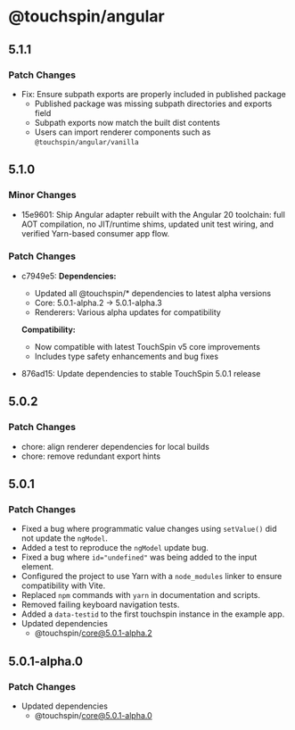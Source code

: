 # @touchspin/angular

## 5.1.1

### Patch Changes

- Fix: Ensure subpath exports are properly included in published package
  - Published package was missing subpath directories and exports field
  - Subpath exports now match the built dist contents
  - Users can import renderer components such as `@touchspin/angular/vanilla`

## 5.1.0

### Minor Changes

- 15e9601: Ship Angular adapter rebuilt with the Angular 20 toolchain: full AOT compilation, no JIT/runtime shims, updated unit test wiring, and verified Yarn-based consumer app flow.

### Patch Changes

- c7949e5: **Dependencies:**

  - Updated all @touchspin/* dependencies to latest alpha versions
  - Core: 5.0.1-alpha.2 → 5.0.1-alpha.3
  - Renderers: Various alpha updates for compatibility

  **Compatibility:**

  - Now compatible with latest TouchSpin v5 core improvements
  - Includes type safety enhancements and bug fixes

- 876ad15: Update dependencies to stable TouchSpin 5.0.1 release

## 5.0.2

### Patch Changes

- chore: align renderer dependencies for local builds
- chore: remove redundant export hints

## 5.0.1

### Patch Changes

- Fixed a bug where programmatic value changes using `setValue()` did not update the `ngModel`.
- Added a test to reproduce the `ngModel` update bug.
- Fixed a bug where `id="undefined"` was being added to the input element.
- Configured the project to use Yarn with a `node_modules` linker to ensure compatibility with Vite.
- Replaced `npm` commands with `yarn` in documentation and scripts.
- Removed failing keyboard navigation tests.
- Added a `data-testid` to the first touchspin instance in the example app.
- Updated dependencies
  - @touchspin/core@5.0.1-alpha.2

## 5.0.1-alpha.0

### Patch Changes

- Updated dependencies
  - @touchspin/core@5.0.1-alpha.0
